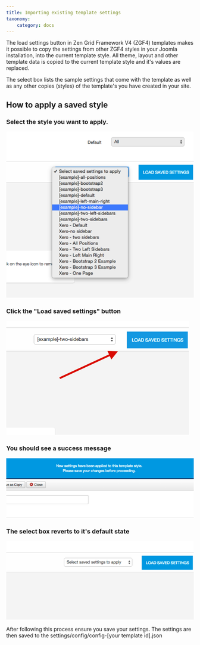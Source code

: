 ```yaml
---
title: Importing existing template settings
taxonomy:
    category: docs
---
```



The load settings button in Zen Grid Framework V4 (ZGF4) templates makes it possible to copy the settings from other ZGF4 styles in your Joomla installation, into the current template style. All theme, layout and other template data is copied to the current template style and it's values are replaced.

The select box lists the sample settings that come with the template as well as any other copies (styles) of the template's you have created in your site.


How to apply a saved style
----

### Select the style you want to apply.

![Choose a style](/images/documentation/load-settings/choose-a-style.png)

### Click the "Load saved settings" button
![Click the button](/images/documentation/load-settings/click-load-saved-settings.png)

### You should see a success message
![Success message](/images/documentation/load-settings/success.png)

### The select box reverts to it's default state
![Default message](/images/documentation/load-settings/default-state.png)

After following this process ensure you save your settings. The settings are then saved to the settings/config/config-[your template id].json